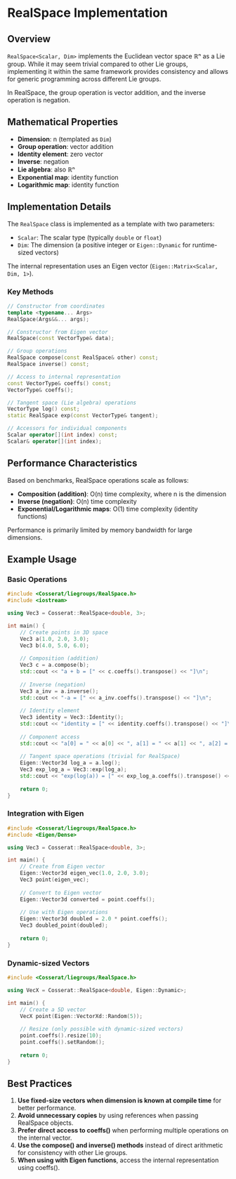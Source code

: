# RealSpace Implementation

## Overview

`RealSpace<Scalar, Dim>` implements the Euclidean vector space ℝⁿ as a Lie group. While it may seem trivial compared to other Lie groups, implementing it within the same framework provides consistency and allows for generic programming across different Lie groups.

In RealSpace, the group operation is vector addition, and the inverse operation is negation.

## Mathematical Properties

- **Dimension**: n (templated as `Dim`)
- **Group operation**: vector addition
- **Identity element**: zero vector
- **Inverse**: negation
- **Lie algebra**: also ℝⁿ
- **Exponential map**: identity function
- **Logarithmic map**: identity function

## Implementation Details

The `RealSpace` class is implemented as a template with two parameters:
- `Scalar`: The scalar type (typically `double` or `float`)
- `Dim`: The dimension (a positive integer or `Eigen::Dynamic` for runtime-sized vectors)

The internal representation uses an Eigen vector (`Eigen::Matrix<Scalar, Dim, 1>`).

### Key Methods

```cpp
// Constructor from coordinates
template <typename... Args>
RealSpace(Args&&... args);

// Constructor from Eigen vector
RealSpace(const VectorType& data);

// Group operations
RealSpace compose(const RealSpace& other) const;
RealSpace inverse() const;

// Access to internal representation
const VectorType& coeffs() const;
VectorType& coeffs();

// Tangent space (Lie algebra) operations
VectorType log() const;
static RealSpace exp(const VectorType& tangent);

// Accessors for individual components
Scalar operator[](int index) const;
Scalar& operator[](int index);
```

## Performance Characteristics

Based on benchmarks, RealSpace operations scale as follows:

- **Composition (addition)**: O(n) time complexity, where n is the dimension
- **Inverse (negation)**: O(n) time complexity
- **Exponential/Logarithmic maps**: O(1) time complexity (identity functions)

Performance is primarily limited by memory bandwidth for large dimensions.

## Example Usage

### Basic Operations

```cpp
#include <Cosserat/liegroups/RealSpace.h>
#include <iostream>

using Vec3 = Cosserat::RealSpace<double, 3>;

int main() {
    // Create points in 3D space
    Vec3 a(1.0, 2.0, 3.0);
    Vec3 b(4.0, 5.0, 6.0);
    
    // Composition (addition)
    Vec3 c = a.compose(b);
    std::cout << "a + b = [" << c.coeffs().transpose() << "]\n";
    
    // Inverse (negation)
    Vec3 a_inv = a.inverse();
    std::cout << "-a = [" << a_inv.coeffs().transpose() << "]\n";
    
    // Identity element
    Vec3 identity = Vec3::Identity();
    std::cout << "identity = [" << identity.coeffs().transpose() << "]\n";
    
    // Component access
    std::cout << "a[0] = " << a[0] << ", a[1] = " << a[1] << ", a[2] = " << a[2] << "\n";
    
    // Tangent space operations (trivial for RealSpace)
    Eigen::Vector3d log_a = a.log();
    Vec3 exp_log_a = Vec3::exp(log_a);
    std::cout << "exp(log(a)) = [" << exp_log_a.coeffs().transpose() << "]\n";
    
    return 0;
}
```

### Integration with Eigen

```cpp
#include <Cosserat/liegroups/RealSpace.h>
#include <Eigen/Dense>

using Vec3 = Cosserat::RealSpace<double, 3>;

int main() {
    // Create from Eigen vector
    Eigen::Vector3d eigen_vec(1.0, 2.0, 3.0);
    Vec3 point(eigen_vec);
    
    // Convert to Eigen vector
    Eigen::Vector3d converted = point.coeffs();
    
    // Use with Eigen operations
    Eigen::Vector3d doubled = 2.0 * point.coeffs();
    Vec3 doubled_point(doubled);
    
    return 0;
}
```

### Dynamic-sized Vectors

```cpp
#include <Cosserat/liegroups/RealSpace.h>

using VecX = Cosserat::RealSpace<double, Eigen::Dynamic>;

int main() {
    // Create a 5D vector
    VecX point(Eigen::VectorXd::Random(5));
    
    // Resize (only possible with dynamic-sized vectors)
    point.coeffs().resize(10);
    point.coeffs().setRandom();
    
    return 0;
}
```

## Best Practices

1. **Use fixed-size vectors when dimension is known at compile time** for better performance.
2. **Avoid unnecessary copies** by using references when passing RealSpace objects.
3. **Prefer direct access to coeffs()** when performing multiple operations on the internal vector.
4. **Use the compose() and inverse() methods** instead of direct arithmetic for consistency with other Lie groups.
5. **When using with Eigen functions**, access the internal representation using coeffs().

